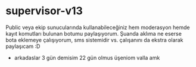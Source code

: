 # supervisor-v13
Public veya ekip sunucularında kullanabileceğiniz hem moderasyon hemde kayıt komutları bulunan botumu paylaşıyorum.
Şuanda aklıma ne eserse bota eklemeye çalışıyorum, sms sistemidir vs. çalışanını da ekstra olarak paylaşıcam :D 

- arkadaslar 3 gün demisim 22 gün olmus üşeniom valla amk 
